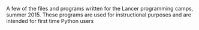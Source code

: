 A few of the files and programs written for the Lancer programming camps, summer 2015. These programs are used for instructional purposes and are intended for first time Python users
